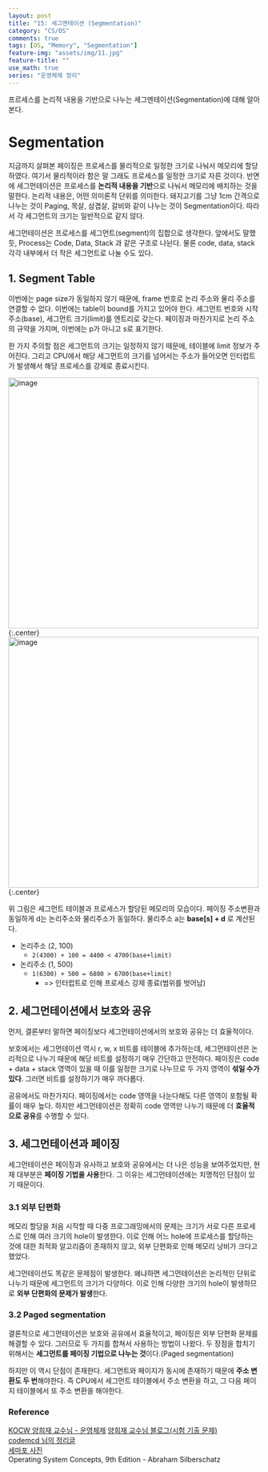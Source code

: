 ```yaml
---
layout: post
title: "15: 세그멘테이션 (Segmentation)"
category: "CS/OS"
comments: true
tags: [OS, "Memory", "Segmentation"]
feature-img: "assets/img/11.jpg"
feature-title: ""
use_math: true
series: "운영체제 정리"
---
```


프르세스를 논리적 내용을 기반으로 나누는 세그멘테이션(Segmentation)에 대해 알아본다.

# Segmentation

지금까지 살펴본 페이징은 프로세스를 물리적으로 일정한 크기로 나눠서 메모리에 할당하였다. 여기서 물리적이라 함은 말 그래도 프로세스를 일정한 크기로 자른 것이다. 반면에 세그먼테이션은 프로세스를 **논리적 내용을 기반**으로 나눠서 메모리에 배치하는 것을 말한다. 논리적 내용은, 어떤 의미론적 단위를 의미한다. 돼지고기를 그냥 1cm 간격으로 나누는 것이 Paging, 목살, 삼겹살, 갈비와 같이 나누는 것이 Segmentation이다. 따라서 각 세그먼트의 크기는 일반적으로 같지 않다.

세그먼테이션은 프로세스를 세그먼트(segment)의 집합으로 생각한다. 앞에서도 말했듯, Process는 Code, Data, Stack 과 같은 구조로 나뉜다. 물론 code, data, stack 각각 내부에서 더 작은 세그먼트로 나눌 수도 있다.

## 1. Segment Table

이번에는 page size가 동일하지 않기 때문에, frame 번호로 논리 주소와 물리 주소를 연결할 수 없다. 이번에는 table이 bound를 가지고 있어야 한다. 세그먼트 번호와 시작 주소(base), 세그먼트 크기(limit)를 엔트리로 갖는다. 페이징과 마찬가지로 논리 주소의 규약을 가지며, 이번에는 p가 아니고 s로 표기한다.

한 가지 주의할 점은 세그먼트의 크기는 일정하지 않기 때문에, 테이블에 limit 정보가 주어진다. 그리고 CPU에서 해당 세그먼트의 크기를 넘어서는 주소가 들어오면 인터럽트가 발생해서 해당 프로세스를 강제로 종료시킨다.

<img width="500" alt="image" src="https://user-images.githubusercontent.com/37871541/78534732-e20f5480-7825-11ea-975f-c4cd252fccfc.png">{:.center}
<img width="500" alt="image" src="https://user-images.githubusercontent.com/37871541/78534794-ff442300-7825-11ea-8f18-601020433f12.png">{:.center}

위 그림은 세그먼트 테이블과 프로세스가 할당된 메모리의 모습이다. 페이징 주소변환과 동일하게 d는 논리주소와 물리주소가 동일하다. 물리주소 a는 **base[s] + d** 로 계산된다.

- 논리주소 (2, 100)
  - `2(4300) + 100 = 4400 < 4700(base+limit)`
- 논리주소 (1, 500)
  - `1(6300) + 500 = 6800 > 6700(base+limit)`
    - => 인터럽트로 인해 프로세스 강제 종료(범위를 벗어남)

## 2. 세그먼테이션에서 보호와 공유

먼저, 결론부터 말하면 페이징보다 세그먼테이션에서의 보호와 공유는 더 효율적이다.

보호에서는 세그먼테이션 역시 r, w, x 비트를 테이블에 추가하는데, 세그먼테이션은 논리적으로 나누기 때문에 해당 비트를 설정하기 매우 간단하고 안전하다. 페이징은 code + data + stack 영역이 있을 때 이를 일정한 크기로 나누므로 두 가지 영역이 **섞일 수가 있다**. 그러면 비트를 설정하기가 매우 까다롭다.

공유에서도 마찬가지다. 페이징에서는 code 영역을 나눈다해도 다른 영역이 포함될 확률이 매우 높다. 하지만 세그먼테이션은 정확히 code 영역만 나누기 때문에 더 **효율적으로 공유**를 수행할 수 있다.

## 3. 세그먼테이션과 페이징

세그먼테이션은 페이징과 유사하고 보호와 공유에서는 더 나은 성능을 보여주었지만, 현재 대부분은 **페이징 기법을 사용**한다. 그 이유는 세그먼테이션에는 치명적인 단점이 있기 때문이다.

### 3.1 외부 단편화

메모리 할당을 처음 시작할 때 다중 프로그래밍에서의 문제는 크기가 서로 다른 프로세스로 인해 여러 크기의 hole이 발생한다. 이로 인해 어느 hole에 프로세스를 할당하는 것에 대한 최적화 알고리즘이 존재하지 않고, 외부 단편화로 인해 메모리 낭비가 크다고 했었다.

세그먼테이션도 똑같은 문제점이 발생한다. 왜냐하면 세그먼테이션은 논리적인 단위로 나누기 때문에 세그먼트의 크기가 다양하다. 이로 인해 다양한 크기의 hole이 발생하므로 **외부 단편화의 문제가 발생**한다.

### 3.2 Paged segmentation

결론적으로 세그먼테이션은 보호와 공유에서 효율적이고, 페이징은 외부 단편화 문제를 해결할 수 있다. 그러므로 두 가지를 합쳐서 사용하는 방법이 나왔다. 두 장점을 합치기 위해서는 **세그먼트를 페이징 기법으로 나누는 것**이다.(Paged segmentation)

하지만 이 역시 단점이 존재한다. 세그먼트와 페이지가 동시에 존재하기 때문에 **주소 변환도 두 번**해야한다. 즉 CPU에서 세그먼트 테이블에서 주소 변환을 하고, 그 다음 페이지 테이블에서 또 주소 변환을 해야한다.

### Reference

[KOCW 양희재 교수님 - 운영체제](http://www.kocw.net/home/search/kemView.do?kemId=978503)
[양희재 교수님 블로그(시험 기출 문제)](https://m.blog.naver.com/PostList.nhn?blogId=hjyang0&categoryNo=13)  
[codemcd 님의 정리글](https://velog.io/@codemcd/)  
[세마포 사진](https://m.blog.naver.com/wndrlf2003/220011819891)  
Operating System Concepts, 9th Edition - Abraham Silberschatz

